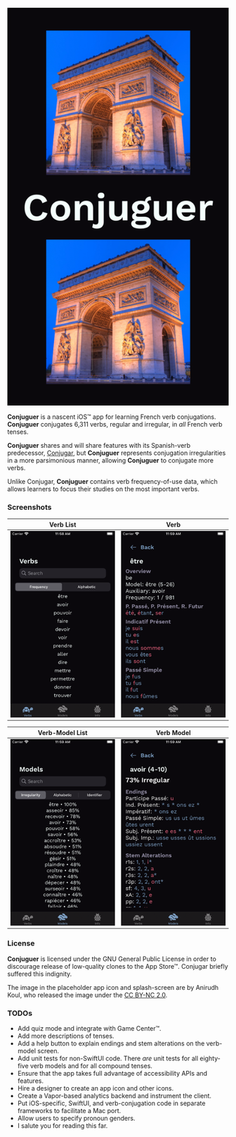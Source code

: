 ![Conjuguer](Images/Splash.png "Conjugar's Launch Screen")

**Conjuguer** is a nascent iOS™ app for learning French verb conjugations. **Conjuguer** conjugates 6,311 verbs, regular and irregular, in _all_ French verb tenses.

**Conjuguer** shares and will share features with its Spanish-verb predecessor, [Conjugar](https://itunes.apple.com/us/app/conjugar/id1236500467?mt=8), but **Conjuguer** represents conjugation irregularities in a more parsimonious manner, allowing **Conjuguer** to conjugate more verbs.

Unlike Conjugar, **Conjuguer** contains verb frequency-of-use data, which allows learners to focus their studies on the most important verbs.

### Screenshots

| Verb List | Verb |
| --- | --- |
| ![](Images/verbs.png) | ![](Images/verb.png) |

| Verb-Model List | Verb Model |
| --- | --- |
| ![](Images/models.png) | ![](Images/model.png) |

### License

**Conjuguer** is licensed under the GNU General Public License in order to discourage release of low-quality clones to the App Store™. Conjugar briefly suffered this indignity.

The image in the placeholder app icon and splash-screen are by Anirudh Koul, who released the image under the [CC BY-NC 2.0](https://creativecommons.org/licenses/by-nc/2.0/).

### TODOs

* Add quiz mode and integrate with Game Center™.
* Add more descriptions of tenses.
* Add a help button to explain endings and stem alterations on the verb-model screen.
* Add unit tests for non-SwiftUI code. There _are_ unit tests for all eighty-five verb models and for all compound tenses.
* Ensure that the app takes full advantage of accessibility APIs and features.
* Hire a designer to create an app icon and other icons.
* Create a Vapor-based analytics backend and instrument the client.
* Put iOS-specific, SwiftUI, and verb-conjugation code in separate frameworks to facilitate a Mac port.
* Allow users to specify pronoun genders.
* I salute you for reading this far.

